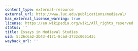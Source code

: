 ```yaml
---
content_type: external-resource
external_url: http://www.luc.edu/publications/medieval/
has_external_license_warning: true
license: https://en.wikipedia.org/wiki/All_rights_reserved
status: ''
title: Essays in Medieval Studies
uid: 5c26c6a2-2b43-4171-8cad-2732c065143c
wayback_url: ''
---
```

